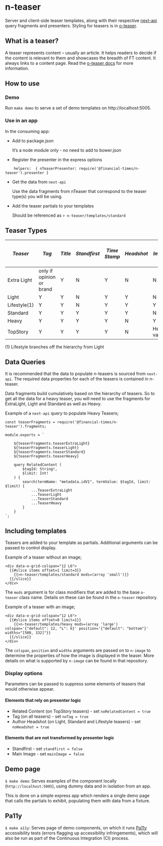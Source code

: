 # n-teaser

Server and client-side teaser templates, along with their respective [next-api](https://github.com/Financial-Times/next-api) query fragments and presenters. Styling for teasers is in [o-teaser](https://github.com/Financial-Times/o-teaser).

## What is a teaser?

A teaser represents content – usually an article. It helps readers to decide if the content is relevant to them and showcases the breadth of FT content. It always links to a content page. Read the [o-teaser docs](http://registry.origami.ft.com/components/o-teaser) for more information.

## How to use

### Demo

Run `make demo` to serve a set of demo templates on http://localhost:5005.

### Use in an app

In the consuming app:

- Add to package.json

    It’s a node module only - no need to add to bower.json

- Register the presenter in the express options
```
    helpers:  { nTeaserPresenter: require('@financial-times/n-teaser').presenter }
```
- Get the data from `next-api`

    Use the data fragments from nTeaser that correspond to the teaser type(s) you will be using.
- Add the teaser partials to your templates

    Should be referenced as `> n-teaser/templates/standard`

## Teaser Types

| *Teaser* | *Tag* | *Title* | *Standfirst* | *Time Stamp* | *Headshot* | *Image* | *Actions* | *Related Content* | *Duration* (video content only) |
|---|---|---|---|---|---|---|---|---|---|
| Extra Light | only if opinion or brand | Y | N | Y | N | N | N | N | N |
| Light | Y | Y | N | Y | Y | N | Y | N | Y |
| Lifestyle(1) | Y | Y | N | Y | Y | Y | N | N | Y |
| Standard | Y | Y | Y | Y | Y | N | Y | N | Y |
| Heavy | Y | Y | Y | Y | N | Y | Y | N | Y |
| TopStory | Y | Y | Y | Y | N | Heavy variant | Y | Y | Y |

(1) Lifestyle branches off the hierarchy from Light

## Data Queries
It is recommended that the data to populate n-teasers is sourced from `next-api`.
The required data properties for each of the teasers is contained in n-teaser.

Data fragments build cumulatively based on the hierarchy of teasers.
So to get all the data for a heavy teaser, you will need to use the fragments for ExtraLight, Light and Standard as well as Heavy.

Example of a `next-api` query to populate Heavy Teasers;

```
const teaserFragments = require('@financial-times/n-teaser').fragments;

module.exports = `

	${teaserFragments.teaserExtraLight}
	${teaserFragments.teaserLight}
	${teaserFragments.teaserStandard}
	${teaserFragments.teaserHeavy}

	query RelatedContent (
		$tagId: String!,
		$limit: Int!
	) {
		search(termName: "metadata.idV1", termValue: $tagId, limit: $limit) {
			...TeaserExtraLight
			...TeaserLight
			...TeaserStandard
			...TeaserHeavy
		}
	}
`;
```

## Including templates
Teasers are added to your template as partials.
Additional arguments can be passed to control display.

Example of a teaser without an image;
```
<div data-o-grid-colspan="12 L6">
  {{#slice items offset=1 limit=3}}
    {{>n-teaser/templates/standard mods=(array 'small')}}
  {{/slice}}
</div>
```
The `mods` argument is for class modifiers that are added to the base `o-teaser` class name.
Details on these can be found in the `o-teaser` repository.

Example of a teaser with an image;
```
<div data-o-grid-colspan="12 L6">
  {{#slice items offset=0 limit=1}}
    {{>n-teaser/templates/heavy mods=(array 'large') colspan='{"default": 12, "L": 6}' position='{"default": "bottom"}' widths="[500, 332]"}}
  {{/slice}}
</div>
```
The `colspan`, `position` and `widths` arguments are passed on to `n-image` to determine the properties of how the image is displayed in the teaser.
More details on what is supported by `n-image` can be found in that repository.

### Display options
Parameters can be passed to suppress some elements of teasers that would otherwise appear.

#### Elements that rely on presenter logic
- Related Content (on TopStory teasers) - set `noRelatedContent = true`
- Tag (on all teasers) - set `noTag = true`
- Author Headshot (on Light, Standard and Lifestyle teasers) - set `noHeadshot = true`
#### Elements that are not transformed by presenter logic
- Standfirst - set `standfirst = false`
- Main Image - set `mainImage = false`

## Demo page
`$ make demo`: Serves examples of the component locally (`http://localhost:5005`), using dummy data and in isolation from an app.

This is done on a simple express app which renders a single demo page that calls the partials to exhibit, populating them with data from a fixture.

## Pa11y
`$ make a11y`: Serves page of demo components, on which it runs [Pa11y](http://pa11y.org/) accessibility tests (errors flagging up accessibility infringements), which will also be run as part of the Continuous Integration (CI) process.
